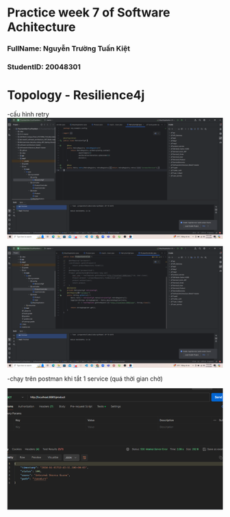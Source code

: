 
# Practice week 7 of Software Achitecture  <br>

<h3>FullName: Nguyễn Trường Tuấn Kiệt</h3>
<h3>StudentID: 20048301</h3>

# Topology - Resilience4j

-cấu hình retry
![img.png](https://github.com/nguyentruongtuankiet/KienTrucVaThietKePhanMem_Week7/blob/master/1.PNG)

![img_1.png](https://github.com/nguyentruongtuankiet/KienTrucVaThietKePhanMem_Week7/blob/master/2.PNG)

-chạy trên postman khi tắt 1 service (quá thời gian chờ)

![img_2.png](https://github.com/nguyentruongtuankiet/KienTrucVaThietKePhanMem_Week7/blob/master/3.PNG)

